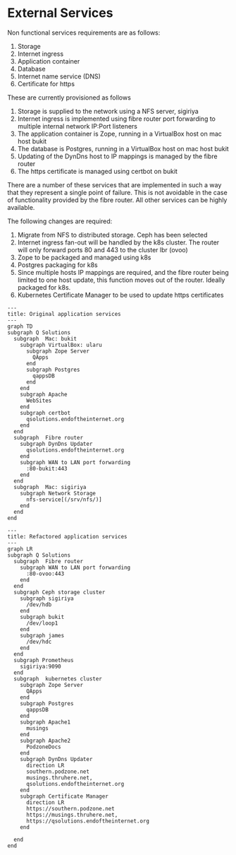 # External Services

Non functional services requirements are as follows:

1. Storage
1. Internet ingress
1. Application container
1. Database
1. Internet name service (DNS)
1. Certificate for https

These are currently provisioned as follows

1. Storage is supplied to the network using a NFS server, sigiriya
1. Internet ingress is implemented using fibre router port forwarding to multiple internal network IP:Port listeners
1. The application container is Zope, running in a VirtualBox host on mac host bukit
1. The database is Postgres, running in a VirtualBox host on mac host bukit
1. Updating of the DynDns host to IP mappings is managed by the fibre router
1. The https certificate is managed using certbot on bukit

There are a number of these services that are implemented in such a way that they represent a single point of failure. This is not avoidable in the case of functionality provided by the fibre router. All other services can be highly available.

The following changes are required:

1. Migrate from NFS to distributed storage. Ceph has been selected
2. Internet ingress fan-out will be handled by the k8s cluster. The router will only forward ports 80 and 443 to the cluster lbr (ovoo)
3. Zope to be packaged and managed using k8s
4. Postgres packaging for k8s
5. Since multiple hosts IP mappings are required, and the fibre router being limited to one host update, this function moves out of the router. Ideally packaged for k8s.
6. Kubernetes Certificate Manager to be used to update https certificates

```mermaid
---
title: Original application services
---
graph TD
subgraph Q Solutions
  subgraph  Mac: bukit
    subgraph VirtualBox: ularu 
      subgraph Zope Server
        QApps
      end
      subgraph Postgres
        qappsDB
      end
    end
    subgraph Apache
      WebSites
    end
    subgraph certbot
      qsolutions.endoftheinternet.org
    end
  end
  subgraph  Fibre router
    subgraph DynDns Updater
      qsolutions.endoftheinternet.org
    end
    subgraph WAN to LAN port forwarding
      :80-bukit:443
    end
  end
  subgraph  Mac: sigiriya
    subgraph Network Storage 
      nfs-service[(/srv/nfs/)]
    end
  end
end
```

```mermaid
---
title: Refactored application services
---
graph LR
subgraph Q Solutions
  subgraph  Fibre router
    subgraph WAN to LAN port forwarding
      :80-ovoo:443
    end
  end
  subgraph Ceph storage cluster
    subgraph sigiriya
      /dev/hdb
    end
    subgraph bukit
      /dev/loop1
    end
    subgraph james
      /dev/hdc
    end
  end
  subgraph Prometheus
    sigiriya:9090
  end
  subgraph  kubernetes cluster
    subgraph Zope Server
      QApps
    end
    subgraph Postgres
      qappsDB
    end
    subgraph Apache1
      musings
    end
    subgraph Apache2
      PodzoneDocs
    end
    subgraph DynDns Updater
      direction LR
      southern.podzone.net
      musings.thruhere.net,
      qsolutions.endoftheinternet.org
    end
    subgraph Certificate Manager
      direction LR
      https://southern.podzone.net
      https://musings.thruhere.net,
      https://qsolutions.endoftheinternet.org
    end

  end
end
```
